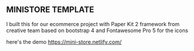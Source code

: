 ## MINISTORE TEMPLATE

I built this for our ecommerce project with Paper Kit 2 framework from creative team based on bootstrap 4 and Fontawesome Pro 5 for the icons

here's the demo https://mini-store.netlify.com/
